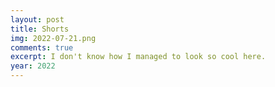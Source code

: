 ```yaml
---
layout: post
title: Shorts
img: 2022-07-21.png
comments: true
excerpt: I don't know how I managed to look so cool here.
year: 2022
---
```

